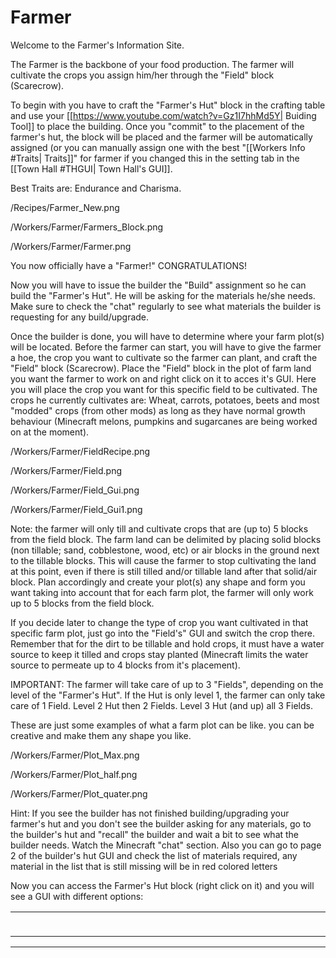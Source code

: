 # Farmer

Welcome to the Farmer's Information Site.

The Farmer is the backbone of your food production. The farmer will cultivate the crops you assign him/her through the "Field" block (Scarecrow).

To begin with you have to craft the "Farmer's Hut" block in the crafting table and use your [[https://www.youtube.com/watch?v=Gz1I7hhMd5Y| Buiding Tool]] to place the building. Once you "commit" to the placement of the farmer's hut, the block will be placed and the farmer will be automatically assigned (or you can manually assign one with the best  "[[Workers Info #Traits| Traits]]" for farmer if you changed this in the setting tab in the [[Town Hall #THGUI| Town Hall's GUI]].

Best Traits are: Endurance and Charisma.

/Recipes/Farmer_New.png

/Workers/Farmer/Farmers_Block.png

/Workers/Farmer/Farmer.png

You now officially have a "Farmer!" CONGRATULATIONS!

Now you will have to issue the builder the "Build" assignment so he can build the "Farmer's Hut". He will be asking for the materials he/she needs. Make sure to check the "chat" regularly to see what materials the builder is requesting for any build/upgrade.

Once the builder is done, you will have to determine where your farm plot(s) will be located. Before the farmer can start, you will have to give the farmer a hoe, the crop you want to cultivate so the farmer can plant, and craft the "Field" block (Scarecrow). Place the "Field" block in the plot of farm land you want the farmer to work on and right click on it to acces it's GUI. Here you will place the crop you want for this specific field to be cultivated. The crops he currently cultivates are: Wheat, carrots, potatoes, beets and most "modded" crops (from other mods) as long as they have normal growth behaviour (Minecraft melons, pumpkins and sugarcanes are being worked on at the moment).

/Workers/Farmer/FieldRecipe.png

/Workers/Farmer/Field.png

/Workers/Farmer/Field_Gui.png

/Workers/Farmer/Field_Gui1.png

Note: the farmer will only till and cultivate crops that are (up to) 5 blocks from the field block. The farm land can be delimited by placing solid blocks (non tillable; sand, cobblestone, wood, etc) or air blocks in the ground next to the tillable blocks. This will cause the farmer to stop cultivating the land at this point, even if there is still tilled and/or tillable land after that solid/air block. Plan accordingly and create your plot(s) any shape and form you want taking into account that for each farm plot, the farmer will only work up to 5 blocks from the field block.

If you decide later to change the type of crop you want cultivated in that specific farm plot, just go into the "Field's" GUI and switch the crop there. Remember that for the dirt to be tillable and hold crops, it must have a water source to keep it tilled and crops stay planted (Minecraft limits the water source to permeate up to 4 blocks from it's placement).

IMPORTANT: The farmer will take care of up to 3 "Fields", depending on the level of the "Farmer's Hut". If the Hut is only level 1, the farmer can only take care of 1 Field. Level 2 Hut then 2 Fields. Level 3 Hut (and up) all 3 Fields.

These are just some examples of what a farm plot can be like. you can be creative and make them any shape you like.

/Workers/Farmer/Plot_Max.png

/Workers/Farmer/Plot_half.png

/Workers/Farmer/Plot_quater.png

Hint: If you see the builder has not finished building/upgrading your farmer's hut and you don't see the builder asking for any materials, go to the builder's hut and "recall" the builder and wait a bit to see what the builder needs. Watch the Minecraft "chat" section. Also you can go to page 2 of the builder's hut GUI and check the list of materials required, any material in the list that is still missing will be in red colored letters

Now you can access the Farmer's Hut block (right click on it) and you will see a GUI with different options:

<table width="1106" height="23">
<tbody>
<tr>
<td style="width: 480px;">
<p style="text-align: justify;"><span style="font-size: 16pt; font-family: times new roman,times;">&nbsp; The Worker assigned and his Skill Level. (he/she levels up by working, so assigning more farm plots to cultivate means more work, faster leveling up. The higher the level the faster and more efficient he/she will be). And the buttons: </span></p>
<ul style="list-style-type: square;">
<li style="text-align: justify;"><span style="font-size: 16pt; font-family: times new roman,times;"><span style="text-decoration: underline;">Fire/Hire Worker.</span>- If you think you have a better Citizen for the job with better skills or "Traits"</span></li>
</ul>
<ul style="list-style-type: square;">
<li style="text-align: justify;"><span style="font-size: 16pt; font-family: times new roman,times;"><span style="text-decoration: underline;">Recall Worker.-</span> If the farmer gets stuck somewhere, or you just want to see what the farmer has or give the farmer something directly.</span></li>
</ul>
<ul style="list-style-type: square;">
<li style="text-align: justify;"><span style="font-size: 16pt; font-family: times new roman,times;"><span style="text-decoration: underline;">Build/Upgrade Building.-</span> to create the build/upgrade work order for this building.</span></li>
</ul>
<ul style="list-style-type: square;">
<li style="text-align: justify;"><span style="font-size: 16pt; font-family: times new roman,times;"><span style="text-decoration: underline;">Repair Building.-</span> So the builder can recreate the original building (at the current level) and fix any broken, missing, unwanted addons to the original building.</span></li>
</ul>
<ul style="list-style-type: square;">
<li style="text-align: justify;"><span style="font-size: 16pt; font-family: times new roman,times;"><span style="text-decoration: underline;">Inventory.-</span> This is the most important button. Here you can access the buildings storage from where the "Worker" takes and deposits materials, tools and anything he/she finds along the way (citizens will pickup anything in their path that is considered a "drop"; saplings, seeds, rotten flesh, bones, arrows, etc.).</span></li>
</ul>
</td>
<td style="width: 20px;"></td>
<td>{{/Workers/Farmer_Gui1.png|}}</td>
</tr>
</tbody>
</table>

---

<table width="1000" height="23">
<tbody>
<tr>
<td style="width: 500px;">
<p style="text-align: justify;"><span style="font-size: 16pt; font-family: times new roman,times;">&nbsp;&nbsp;&nbsp;<span style="font-family: times new roman,times; font-size: 16pt;">&nbsp; This the "page 2" of the GUI. It show the "Fields" that are avaialble (recognizable with a "Field" block placed and crop in his GUI) and and they can be assigned to this specific farmer</span></span></p>

<p><span style="font-size: 16pt; font-family: times new roman,times;"><span style="font-family: times new roman,times; font-size: 16pt;"> And the button: </span></span></p>
<p><span style="font-size: 16pt; font-family: times new roman,times;"></span></p>
<ul style="list-style-type: square;">
<li style="text-align: justify;"><span style="font-size: 16pt; font-family: times new roman,times;"><span style="text-decoration: underline;">Automatic.</span>- By default. Here you can define if you want to "manually" assign the "Fields" to this farmer.<br /></span></li>
</ul>

Inventory.-</span> This is the most important button. Here you can access the buildings storage from where the &ldquo;worker&rdquo; takes and deposits materials, tools and anything he/she finds along the way (citizens will pickup anything in their path that is considered a "drop"; sapling, seeds, rotten flesh, bones, arrows, etc.).</span></li>
</ul>
</td>
<td style="width: 20px;"></td>
<td>{{/Workers/Farmer_Gui_2.png|}}</td>
</tr>
</tbody>
</table>
